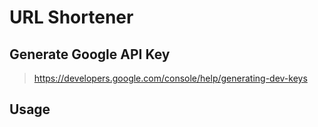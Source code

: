 # URL Shortener

## Generate Google API Key 
> https://developers.google.com/console/help/generating-dev-keys


## Usage
